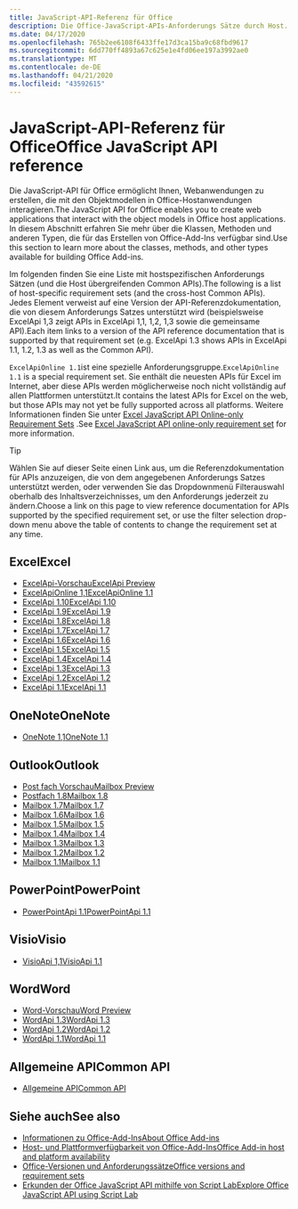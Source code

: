 ```yaml
---
title: JavaScript-API-Referenz für Office
description: Die Office-JavaScript-APIs-Anforderungs Sätze durch Host.
ms.date: 04/17/2020
ms.openlocfilehash: 765b2ee6108f6433ffe17d3ca15ba9c68fbd9617
ms.sourcegitcommit: 6dd770ff4893a67c625e1e4fd06ee197a3992ae0
ms.translationtype: MT
ms.contentlocale: de-DE
ms.lasthandoff: 04/21/2020
ms.locfileid: "43592615"
---
```

# <a name="office-javascript-api-reference"></a><span data-ttu-id="9c3e7-103">JavaScript-API-Referenz für Office</span><span class="sxs-lookup"><span data-stu-id="9c3e7-103">Office JavaScript API reference</span></span>

<span data-ttu-id="9c3e7-104">Die JavaScript-API für Office ermöglicht Ihnen, Webanwendungen zu erstellen, die mit den Objektmodellen in Office-Hostanwendungen interagieren.</span><span class="sxs-lookup"><span data-stu-id="9c3e7-104">The JavaScript API for Office enables you to create web applications that interact with the object models in Office host applications.</span></span> <span data-ttu-id="9c3e7-105">In diesem Abschnitt erfahren Sie mehr über die Klassen, Methoden und anderen Typen, die für das Erstellen von Office-Add-Ins verfügbar sind.</span><span class="sxs-lookup"><span data-stu-id="9c3e7-105">Use this section to learn more about the classes, methods, and other types available for building Office Add-ins.</span></span>

<span data-ttu-id="9c3e7-106">Im folgenden finden Sie eine Liste mit hostspezifischen Anforderungs Sätzen (und die Host übergreifenden Common APIs).</span><span class="sxs-lookup"><span data-stu-id="9c3e7-106">The following is a list of host-specific requirement sets (and the cross-host Common APIs).</span></span> <span data-ttu-id="9c3e7-107">Jedes Element verweist auf eine Version der API-Referenzdokumentation, die von diesem Anforderungs Satzes unterstützt wird (beispielsweise ExcelApi 1,3 zeigt APIs in ExcelApi 1,1, 1,2, 1,3 sowie die gemeinsame API).</span><span class="sxs-lookup"><span data-stu-id="9c3e7-107">Each item links to a version of the API reference documentation that is supported by that requirement set (e.g. ExcelApi 1.3 shows APIs in ExcelApi 1.1, 1.2, 1.3 as well as the Common API).</span></span>

<span data-ttu-id="9c3e7-108">`ExcelApiOnline 1.1`ist eine spezielle Anforderungsgruppe.</span><span class="sxs-lookup"><span data-stu-id="9c3e7-108">`ExcelApiOnline 1.1` is a special requirement set.</span></span> <span data-ttu-id="9c3e7-109">Sie enthält die neuesten APIs für Excel im Internet, aber diese APIs werden möglicherweise noch nicht vollständig auf allen Plattformen unterstützt.</span><span class="sxs-lookup"><span data-stu-id="9c3e7-109">It contains the latest APIs for Excel on the web, but those APIs may not yet be fully supported across all platforms.</span></span> <span data-ttu-id="9c3e7-110">Weitere Informationen finden Sie unter [Excel JavaScript API Online-only Requirement Sets](/office/dev/add-ins/reference/requirement-sets/excel-api-online-requirement-set) .</span><span class="sxs-lookup"><span data-stu-id="9c3e7-110">See [Excel JavaScript API online-only requirement set](/office/dev/add-ins/reference/requirement-sets/excel-api-online-requirement-set) for more information.</span></span>

> [!TIP]
> <span data-ttu-id="9c3e7-111">Wählen Sie auf dieser Seite einen Link aus, um die Referenzdokumentation für APIs anzuzeigen, die von dem angegebenen Anforderungs Satzes unterstützt werden, oder verwenden Sie das Dropdownmenü Filterauswahl oberhalb des Inhaltsverzeichnisses, um den Anforderungs jederzeit zu ändern.</span><span class="sxs-lookup"><span data-stu-id="9c3e7-111">Choose a link on this page to view reference documentation for APIs supported by the specified requirement set, or use the filter selection drop-down menu above the table of contents to change the requirement set at any time.</span></span>

## <a name="excel"></a><span data-ttu-id="9c3e7-112">Excel</span><span class="sxs-lookup"><span data-stu-id="9c3e7-112">Excel</span></span>

- [<span data-ttu-id="9c3e7-113">ExcelApi-Vorschau</span><span class="sxs-lookup"><span data-stu-id="9c3e7-113">ExcelApi Preview</span></span>](/javascript/api/excel?view=excel-js-preview)
- [<span data-ttu-id="9c3e7-114">ExcelApiOnline 1,1</span><span class="sxs-lookup"><span data-stu-id="9c3e7-114">ExcelApiOnline 1.1</span></span>](/javascript/api/excel?view=excel-js-online)
- [<span data-ttu-id="9c3e7-115">ExcelApi 1.10</span><span class="sxs-lookup"><span data-stu-id="9c3e7-115">ExcelApi 1.10</span></span>](/javascript/api/excel?view=excel-js-1.10)
- [<span data-ttu-id="9c3e7-116">ExcelApi 1.9</span><span class="sxs-lookup"><span data-stu-id="9c3e7-116">ExcelApi 1.9</span></span>](/javascript/api/excel?view=excel-js-1.9)
- [<span data-ttu-id="9c3e7-117">ExcelApi 1.8</span><span class="sxs-lookup"><span data-stu-id="9c3e7-117">ExcelApi 1.8</span></span>](/javascript/api/excel?view=excel-js-1.8)
- [<span data-ttu-id="9c3e7-118">ExcelApi 1.7</span><span class="sxs-lookup"><span data-stu-id="9c3e7-118">ExcelApi 1.7</span></span>](/javascript/api/excel?view=excel-js-1.7)
- [<span data-ttu-id="9c3e7-119">ExcelApi 1.6</span><span class="sxs-lookup"><span data-stu-id="9c3e7-119">ExcelApi 1.6</span></span>](/javascript/api/excel?view=excel-js-1.6)
- [<span data-ttu-id="9c3e7-120">ExcelApi 1.5</span><span class="sxs-lookup"><span data-stu-id="9c3e7-120">ExcelApi 1.5</span></span>](/javascript/api/excel?view=excel-js-1.5)
- [<span data-ttu-id="9c3e7-121">ExcelApi 1.4</span><span class="sxs-lookup"><span data-stu-id="9c3e7-121">ExcelApi 1.4</span></span>](/javascript/api/excel?view=excel-js-1.4)
- [<span data-ttu-id="9c3e7-122">ExcelApi 1.3</span><span class="sxs-lookup"><span data-stu-id="9c3e7-122">ExcelApi 1.3</span></span>](/javascript/api/excel?view=excel-js-1.3)
- [<span data-ttu-id="9c3e7-123">ExcelApi 1.2</span><span class="sxs-lookup"><span data-stu-id="9c3e7-123">ExcelApi 1.2</span></span>](/javascript/api/excel?view=excel-js-1.2)
- [<span data-ttu-id="9c3e7-124">ExcelApi 1.1</span><span class="sxs-lookup"><span data-stu-id="9c3e7-124">ExcelApi 1.1</span></span>](/javascript/api/excel?view=excel-js-1.1)

## <a name="onenote"></a><span data-ttu-id="9c3e7-125">OneNote</span><span class="sxs-lookup"><span data-stu-id="9c3e7-125">OneNote</span></span>

- [<span data-ttu-id="9c3e7-126">OneNote 1,1</span><span class="sxs-lookup"><span data-stu-id="9c3e7-126">OneNote 1.1</span></span>](/javascript/api/onenote?view=onenote-js-1.1)

## <a name="outlook"></a><span data-ttu-id="9c3e7-127">Outlook</span><span class="sxs-lookup"><span data-stu-id="9c3e7-127">Outlook</span></span>

- [<span data-ttu-id="9c3e7-128">Post fach Vorschau</span><span class="sxs-lookup"><span data-stu-id="9c3e7-128">Mailbox Preview</span></span>](/javascript/api/outlook?view=outlook-js-preview)
- [<span data-ttu-id="9c3e7-129">Postfach 1.8</span><span class="sxs-lookup"><span data-stu-id="9c3e7-129">Mailbox 1.8</span></span>](/javascript/api/outlook?view=outlook-js-1.8)
- [<span data-ttu-id="9c3e7-130">Mailbox 1.7</span><span class="sxs-lookup"><span data-stu-id="9c3e7-130">Mailbox 1.7</span></span>](/javascript/api/outlook?view=outlook-js-1.7)
- [<span data-ttu-id="9c3e7-131">Mailbox 1.6</span><span class="sxs-lookup"><span data-stu-id="9c3e7-131">Mailbox 1.6</span></span>](/javascript/api/outlook?view=outlook-js-1.6)
- [<span data-ttu-id="9c3e7-132">Mailbox 1.5</span><span class="sxs-lookup"><span data-stu-id="9c3e7-132">Mailbox 1.5</span></span>](/javascript/api/outlook?view=outlook-js-1.5)
- [<span data-ttu-id="9c3e7-133">Mailbox 1.4</span><span class="sxs-lookup"><span data-stu-id="9c3e7-133">Mailbox 1.4</span></span>](/javascript/api/outlook?view=outlook-js-1.4)
- [<span data-ttu-id="9c3e7-134">Mailbox 1.3</span><span class="sxs-lookup"><span data-stu-id="9c3e7-134">Mailbox 1.3</span></span>](/javascript/api/outlook?view=outlook-js-1.3)
- [<span data-ttu-id="9c3e7-135">Mailbox 1.2</span><span class="sxs-lookup"><span data-stu-id="9c3e7-135">Mailbox 1.2</span></span>](/javascript/api/outlook?view=outlook-js-1.2)
- [<span data-ttu-id="9c3e7-136">Mailbox 1.1</span><span class="sxs-lookup"><span data-stu-id="9c3e7-136">Mailbox 1.1</span></span>](/javascript/api/outlook?view=outlook-js-1.1)

## <a name="powerpoint"></a><span data-ttu-id="9c3e7-137">PowerPoint</span><span class="sxs-lookup"><span data-stu-id="9c3e7-137">PowerPoint</span></span>

- [<span data-ttu-id="9c3e7-138">PowerPointApi 1.1</span><span class="sxs-lookup"><span data-stu-id="9c3e7-138">PowerPointApi 1.1</span></span>](/javascript/api/powerpoint?view=powerpoint-js-1.1)

## <a name="visio"></a><span data-ttu-id="9c3e7-139">Visio</span><span class="sxs-lookup"><span data-stu-id="9c3e7-139">Visio</span></span>

- [<span data-ttu-id="9c3e7-140">VisioApi 1,1</span><span class="sxs-lookup"><span data-stu-id="9c3e7-140">VisioApi 1.1</span></span>](/javascript/api/visio?view=visio-js-1.1)

## <a name="word"></a><span data-ttu-id="9c3e7-141">Word</span><span class="sxs-lookup"><span data-stu-id="9c3e7-141">Word</span></span>

- [<span data-ttu-id="9c3e7-142">Word-Vorschau</span><span class="sxs-lookup"><span data-stu-id="9c3e7-142">Word Preview</span></span>](/javascript/api/word?view=word-js-preview)
- [<span data-ttu-id="9c3e7-143">WordApi 1.3</span><span class="sxs-lookup"><span data-stu-id="9c3e7-143">WordApi 1.3</span></span>](/javascript/api/word?view=word-js-1.3)
- [<span data-ttu-id="9c3e7-144">WordApi 1.2</span><span class="sxs-lookup"><span data-stu-id="9c3e7-144">WordApi 1.2</span></span>](/javascript/api/word?view=word-js-1.2)
- [<span data-ttu-id="9c3e7-145">WordApi 1.1</span><span class="sxs-lookup"><span data-stu-id="9c3e7-145">WordApi 1.1</span></span>](/javascript/api/word?view=word-js-1.1)

## <a name="common-api"></a><span data-ttu-id="9c3e7-146">Allgemeine API</span><span class="sxs-lookup"><span data-stu-id="9c3e7-146">Common API</span></span>

- [<span data-ttu-id="9c3e7-147">Allgemeine API</span><span class="sxs-lookup"><span data-stu-id="9c3e7-147">Common API</span></span>](/javascript/api/office?view=common-js)

## <a name="see-also"></a><span data-ttu-id="9c3e7-148">Siehe auch</span><span class="sxs-lookup"><span data-stu-id="9c3e7-148">See also</span></span>

- [<span data-ttu-id="9c3e7-149">Informationen zu Office-Add-Ins</span><span class="sxs-lookup"><span data-stu-id="9c3e7-149">About Office Add-ins</span></span>](/office/dev/add-ins/overview)
- [<span data-ttu-id="9c3e7-150">Host- und Plattformverfügbarkeit von Office-Add-Ins</span><span class="sxs-lookup"><span data-stu-id="9c3e7-150">Office Add-in host and platform availability</span></span>](/office/dev/add-ins/overview/office-add-in-availability)
- [<span data-ttu-id="9c3e7-151">Office-Versionen und Anforderungssätze</span><span class="sxs-lookup"><span data-stu-id="9c3e7-151">Office versions and requirement sets</span></span>](/office/dev/add-ins/develop/office-versions-and-requirement-sets)
- [<span data-ttu-id="9c3e7-152">Erkunden der Office JavaScript API mithilfe von Script Lab</span><span class="sxs-lookup"><span data-stu-id="9c3e7-152">Explore Office JavaScript API using Script Lab</span></span>](/office/dev/add-ins/overview/explore-with-script-lab)
